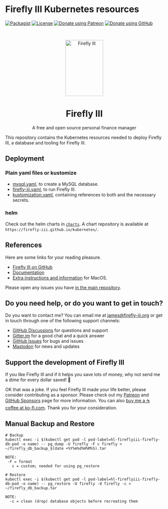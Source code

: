 # Firefly III Kubernetes resources

[![Packagist](https://img.shields.io/packagist/v/grumpydictator/firefly-iii.svg?style=flat-square)](https://packagist.org/packages/grumpydictator/firefly-iii)
[![License](https://img.shields.io/github/license/firefly-iii/firefly-iii.svg?style=flat-square])](https://www.gnu.org/licenses/agpl-3.0.html)
[![Donate using Patreon](https://img.shields.io/badge/donate-%40JC5-green?logo=patreon&style=flat-square)](https://www.patreon.com/jc5)
[![Donate using GitHub](https://img.shields.io/badge/donate-GitHub-green?logo=github&style=flat-square)](https://github.com/sponsors/JC5)

<!-- PROJECT LOGO -->
<br />
<p align="center">
  <a href="https://firefly-iii.org/">
    <img src="https://raw.githubusercontent.com/firefly-iii/firefly-iii/develop/.github/assets/img/logo-small.png" alt="Firefly III" width="120" height="178">
  </a>
</p>
  <h1 align="center">Firefly III</h1>

  <p align="center">
    A free and open source personal finance manager
    <br />
  </p>
<!--- END PROJECT LOGO -->

This repository contains the Kubernetes resources needed to deploy Firefly III, a database and tooling for Firefly III.

## Deployment

### Plain yaml files or kustomize

* [mysql.yaml](kustomize/mysql.yaml), to create a MySQL database.
* [firefly-iii.yaml](kustomize/firefly-iii.yaml), to run Firefly III.
* [kustomization.yaml](kustomize/kustomization.yaml), containing references to both and the necessary secrets.

### helm

Check out the helm charts in [`charts`](charts/README.md). A chart repository is available at `https://firefly-iii.github.io/kubernetes/`.

## References

Here are some links for your reading pleasure.

- [Firefly III on GitHub](https://github.com/firefly-iii/firefly-iii)
- [Documentation](https://docs.firefly-iii.org/installation/k8n)
- [Extra instructions and information](https://github.com/creylopez/ffiiimacosk8s) for MacOS.

Please open any issues you have [in the main repository](https://github.com/firefly-iii/firefly-iii).

<!-- HELP TEXT -->

## Do you need help, or do you want to get in touch?

Do you want to contact me? You can email me at [james@firefly-iii.org](mailto:james@firefly-iii.org) or get in touch through one of the following support channels:

- [GitHub Discussions](https://github.com/firefly-iii/firefly-iii/discussions/) for questions and support
- [Gitter.im](https://gitter.im/firefly-iii/firefly-iii) for a good chat and a quick answer
- [GitHub Issues](https://github.com/firefly-iii/firefly-iii/issues) for bugs and issues
- <a rel="me" href="https://fosstodon.org/@ff3">Mastodon</a> for news and updates

<!-- END OF HELP TEXT -->

<!-- SPONSOR TEXT -->

## Support the development of Firefly III

If you like Firefly III and if it helps you save lots of money, why not send me a dime for every dollar saved! 🥳

OK that was a joke. If you feel Firefly III made your life better, please consider contributing as a sponsor. Please check out my [Patreon](https://www.patreon.com/jc5) and [GitHub Sponsors](https://github.com/sponsors/JC5) page for more information. You can also [buy me a ☕️ coffee at ko-fi.com](https://ko-fi.com/Q5Q5R4SH1). Thank you for your consideration.

<!-- END OF SPONSOR TEXT -->

## Manual Backup and Restore
```postgres
# Backup
kubectl exec -i $(kubectl get pod -l pod-label=hl-fireflyiii-firefly-db-pod -o name) -- pg_dump -U firefly -F c firefly > ~/firefly_db_backup_$(date +%Y%m%d%H%M%S).tar

NOTE:
 -F = format 
   c = custom; needed for using pg_restore

# Restore
kubectl exec -i $(kubectl get pod -l pod-label=hl-fireflyiii-firefly-db-pod -o name) -- pg_restore -U firefly -d firefly -c < ~/firefly_db_backup.tar

NOTE:
  -c = clean (drop) database objects before recreating them
```
